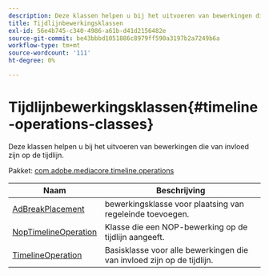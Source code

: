 ```yaml
---
description: Deze klassen helpen u bij het uitvoeren van bewerkingen die van invloed zijn op de tijdlijn.
title: Tijdlijnbewerkingsklassen
exl-id: 56e4b745-c340-4986-a61b-d41d2156482e
source-git-commit: be43bbbd1051886c8979ff590a3197b2a7249b6a
workflow-type: tm+mt
source-wordcount: '111'
ht-degree: 0%

---
```


# Tijdlijnbewerkingsklassen{#timeline-operations-classes}

Deze klassen helpen u bij het uitvoeren van bewerkingen die van invloed zijn op de tijdlijn.

Pakket: [com.adobe.mediacore.timeline.operations](https://help.adobe.com/en_US/primetime/api/psdk/asdoc-dhls_1.4/com/adobe/mediacore/timeline/operations/package-detail.html)

| Naam | Beschrijving |
|---|---|
| [AdBreakPlacement](https://help.adobe.com/en_US/primetime/api/psdk/asdoc-dhls_1.4/com/adobe/mediacore/timeline/operations/AdBreakPlacement.html) | bewerkingsklasse voor plaatsing van regeleinde toevoegen. |
| [NopTimelineOperation](https://help.adobe.com/en_US/primetime/api/psdk/asdoc-dhls_1.4/com/adobe/mediacore/timeline/operations/NopTimelineOperation.html) | Klasse die een NOP-bewerking op de tijdlijn aangeeft. |
| [TimelineOperation](https://help.adobe.com/en_US/primetime/api/psdk/asdoc-dhls_1.4/com/adobe/mediacore/timeline/operations/TimelineOperation.html) | Basisklasse voor alle bewerkingen die van invloed zijn op de tijdlijn. |

